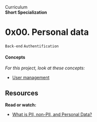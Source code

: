 Curriculum <br>
**Short Specialization** <br>

# 0x00. Personal data

`Back-end` `Authentification`

#### Concepts

_For this project, look at these concepts:_

* [User management](https://www.intranet.alxswe.com/concepts/558)

## Resources

**Read or watch:**

* [What is PII, non-PII, and Personal Data?](https://www.piwik.pro/blog/what-is-pii-personal-data/)


